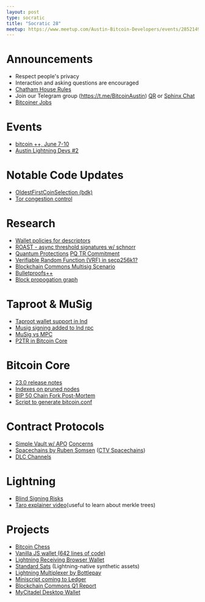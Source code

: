 ```yaml
---
layout: post
type: socratic
title: "Socratic 28"
meetup: https://www.meetup.com/Austin-Bitcoin-Developers/events/285214961/
---
```


# Announcements

- Respect people's privacy
- Interaction and asking questions are encouraged
- [Chatham House Rules](https://www.chathamhouse.org/about-us/chatham-house-rule)
- Join our Telegram group (https://t.me/BitcoinAustin) [QR](../assets/imgs/telegram-group.svg) or [Sphinx Chat](https://tribes.sphinx.chat/t/austintexasbitcoiners)
- [Bitcoiner Jobs](https://bitcoinerjobs.co/)


# Events
- [bitcoin ++, June 7-10](https://base58btc.notion.site/btc-is-a-bitcoin-dev-conf-8880ed55bfe6419fb1bc6cafbe463787)
- [Austin Lightning Devs #2](https://www.meetup.com/austin-lightning-devs/events/285641053/)


# Notable Code Updates
- [OldestFirstCoinSelection (bdk)](https://github.com/bitcoindevkit/bdk/pull/557)
- [Tor congestion control](https://blog.torproject.org/congestion-contrl-047/)


# Research
- [Wallet policies for descriptors](https://lists.linuxfoundation.org/pipermail/bitcoin-dev/2022-May/020423.html)
- [ROAST - async threshold signatures w/ schnorr](https://twitter.com/real_or_random/status/1523964246945636352)
- [Quantum Protections](https://lists.linuxfoundation.org/pipermail/bitcoin-dev/2022-April/020209.html) [PQ TR Commitment](https://lists.linuxfoundation.org/pipermail/bitcoin-dev/2022-April/020214.html)
- [Verifiable Random Function (VRF) in secp256k1?](https://github.com/ElementsProject/secp256k1-zkp/issues/190)
- [Blockchain Commons Multisig Scenario](https://github.com/BlockchainCommons/SmartCustody/blob/master/Docs/Scenario-Multisig.md#appendices-further-information)
- [Bulletproofs++](https://eprint.iacr.org/2022/510)
- [Block propogation graph](https://bitcoinops.org/en/newsletters/2022/04/27/#is-there-evidence-for-lack-of-stale-blocks)

# Taproot & MuSig
- [Taproot wallet support in lnd](https://github.com/lightningnetwork/lnd/pull/6263)
- [Musig signing added to lnd rpc](https://github.com/lightningnetwork/lnd/pull/6361)
- [MuSig vs MPC](https://twitter.com/real_or_random/status/1527216333821198336?t=XF9SLYtX-IueZklqlFp4AQ&s=19)
- [P2TR in Bitcoin Core](https://twitter.com/josibake/status/1518607258665553921)

# Bitcoin Core
- [23.0 release notes](https://github.com/bitcoin/bitcoin/blob/master/doc/release-notes/release-notes-23.0.md)
- [Indexes on pruned nodes](https://bitcoincore.reviews/21726)
- [BIP 50 Chain Fork Post-Mortem](https://github.com/bitcoin/bips/blob/master/bip-0050.mediawiki)
- [Script to generate bitcoin.conf](https://github.com/bitcoin/bitcoin/pull/22235)


# Contract Protocols
- [Simple Vault w/ APO](https://github.com/darosior/simple-anyprevout-vault) [Concerns](https://lists.linuxfoundation.org/pipermail/bitcoin-dev/2022-May/020430.html)
- [Spacechains by Ruben Somsen](https://twitter.com/SomsenRuben/status/1519009818425671684?s=20&t=lyPz7ZUV9PBeoaLmFfYEPg) ([CTV Spacechains](https://github.com/fiatjaf/simple-ctv-spacechain))
- [DLC Channels](https://github.com/discreetlogcontracts/dlcspecs/pull/196)


# Lightning
- [Blind Signing Risks](https://lists.linuxfoundation.org/pipermail/lightning-dev/2022-May/003579.html)
- [Taro explainer video](https://www.youtube.com/watch?v=-yiTtO_p3Cw)(useful to learn about merkle trees)


# Projects
- [Bitcoin Chess](https://github.com/supertestnet/bitcoin-chess)
- [Vanilla JS wallet (642 lines of code)](https://github.com/supertestnet/vanilla-js-browser-wallet)
- [Lightning Receiving Browser Wallet](https://github.com/supertestnet/lightning-receiving-browser-wallet)
- [Standard Sats](https://standardsats.github.io/) (Lightning-native synthetic assets)
- [Lightning Multiplexer by Bottlepay](https://twitter.com/bottlepay/status/1519745064267825152?t=QFkhlznGxHiNbpNO0QW2ag&s=19)
- [Miniscript coming to Ledger](https://blog.ledger.com/miniscript-is-coming/)
- [Blockchain Commons Q1 Report](https://www.blockchaincommons.com/quarterlies/Q1-2022/)
- [MyCitadel Desktop Wallet](https://twitter.com/mycitadel_io/status/1521519751624810502)
